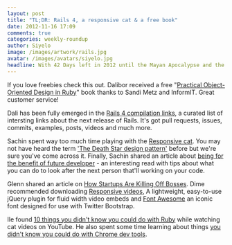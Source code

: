 ```yaml
---
layout: post
title: "TL;DR: Rails 4, a responsive cat & a free book"
date: 2012-11-16 17:09
comments: true
categories: weekly-roundup
author: Siyelo
image: /images/artwork/rails.jpg
avatar: /images/avatars/siyelo.jpg
headline: With 42 Days left in 2012 until the Mayan Apocalypse and the world comes to an END we’ve decided to to share as much of our insight as possible!... Happy friday from Siyelo.
---
```

If you love freebies check this out. Dalibor received a free "[Practical Object-Oriented Design in Ruby](http://https://twitter.com/sandimetz/status/268753825916133376)" book thanks to Sandi Metz and InformIT.  Great customer service!

Dali has been fully emerged in the [Rails 4 compilation links](http://blog.wyeworks.com/2012/11/13/rails-4-compilation-links/), a curated list of intersting links about the next release of Rails.  It's got pull requests, issues, commits, examples, posts, videos and much more.

Sachin spent way too much time playing with the [Responsive cat](http://roxik.com/cat/).  You may not have heard the term  ['The Death Star design pattern'](http://kkovacs.eu/the-death-star-design-pattern) before but we're sure you've come across it.  Finally, Sachin shared an article about [being for the benefit of future developer](http://tx.pignata.com/2012/11/being-for-the-benefit-of-future-developer.html) - an interesting read with tips about what you can do to look after the next person that'll working on your code.

Glenn shared an article on [How Startups Are Killing Off Bosses](http://www.businessinsider.com/how-startups-are-killing-off-bosses-2012-10). Dime recommended downloading [Responsive videos](http://fitvidsjs.com/), A lightweight, easy-to-use jQuery plugin for fluid width video embeds and [Font Awesome](http://fortawesome.github.com/Font-Awesome ) an iconic font designed for use with Twitter Bootstrap.

Ile found [10 things you didn't know you could do with Ruby](http://www.youtube.com/watch?v=aBgnlBoIkVM) while watching cat videos on YouTube.  He also spent some time learning about things [you didn't know you could do with Chrome dev tools](http://www.igvita.com/2012/11/14/wait-chrome-devtools-could-do-that/ ).
